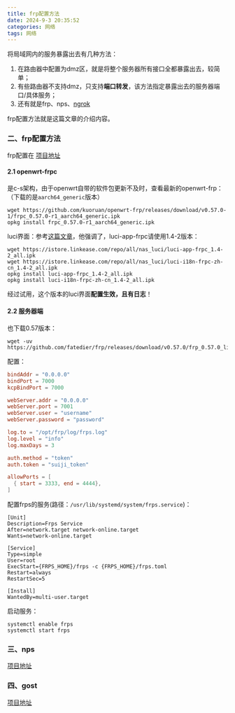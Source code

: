 ```yaml
---
title: frp配置方法
date: 2024-9-3 20:35:52
categories: 网络
tags: 网络
---
```


将局域网内的服务暴露出去有几种方法：
1. 在路由器中配置为dmz区，就是将整个服务器所有接口全都暴露出去，较简单；
2. 有些路由器不支持dmz，只支持**端口转发**，该方法指定暴露出去的服务器端口/具体服务；
3. 还有就是frp、nps、[ngrok](https://blog.csdn.net/u011886447/article/details/73268407)

frp配置方法就是这篇文章的介绍内容。
<!--more-->
### 二、frp配置方法
frp配置在
[项目地址](https://github.com/fatedier/frp)
#### 2.1 openwrt-frpc
是c-s架构，由于openwrt自带的软件包更新不及时，查看最新的openwrt-frp：（下载的是`aarch64_generic`版本）
```shell
wget https://github.com/kuoruan/openwrt-frp/releases/download/v0.57.0-1/frpc_0.57.0-r1_aarch64_generic.ipk
opkg install frpc_0.57.0-r1_aarch64_generic.ipk
```

luci界面：参考[这篇文章](https://hwhloveslife.com/?p=20)，他强调了，luci-app-frpc请使用1.4-2版本：
```shell
wget https://istore.linkease.com/repo/all/nas_luci/luci-app-frpc_1.4-2_all.ipk
wget https://istore.linkease.com/repo/all/nas_luci/luci-i18n-frpc-zh-cn_1.4-2_all.ipk
opkg install luci-app-frpc_1.4-2_all.ipk
opkg install luci-i18n-frpc-zh-cn_1.4-2_all.ipk
```
经过试用，这个版本的luci界面**配置生效，且有日志**！

#### 2.2 服务器端
也下载0.57版本：
```shell
wget -uv https://github.com/fatedier/frp/releases/download/v0.57.0/frp_0.57.0_linux_amd64.tar.gz
```
配置：
```toml
bindAddr = "0.0.0.0"
bindPort = 7000
kcpBindPort = 7000

webServer.addr = "0.0.0.0"
webServer.port = 7001
webServer.user = "username"
webServer.password = "password"

log.to = "/opt/frp/log/frps.log"
log.level = "info"
log.maxDays = 3

auth.method = "token"
auth.token = "suiji_token"

allowPorts = [
  { start = 3333, end = 4444},
]
```
配置frps的服务(路径：`/usr/lib/systemd/system/frps.service`)：
```shell
[Unit]
Description=Frps Service
After=network.target network-online.target
Wants=network-online.target

[Service]
Type=simple
User=root
ExecStart={FRPS_HOME}/frps -c {FRPS_HOME}/frps.toml
Restart=always
RestartSec=5

[Install]
WantedBy=multi-user.target
```
启动服务：
```shell
systemctl enable frps
systemctl start frps
```


### 三、nps
[项目地址](https://github.com/ehang-io/nps)
### 四、gost
[项目地址](https://github.com/go-gost/gost)